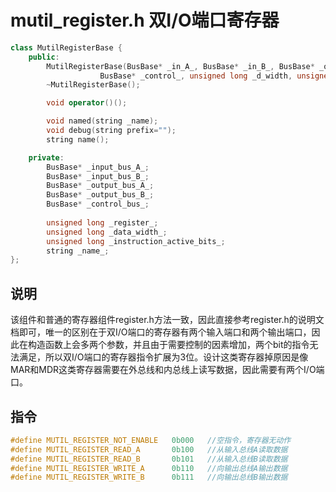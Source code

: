 # mutil_register.h 双I/O端口寄存器

```C++
class MutilRegisterBase {
    public:
        MutilRegisterBase(BusBase* _in_A_, BusBase* _in_B_, BusBase* _out_A_, BusBase* _out_B_, 
                    BusBase* _control_, unsigned long _d_width, unsigned long _ins_active_bits_);
        ~MutilRegisterBase();

        void operator()();

        void named(string _name);
        void debug(string prefix="");
        string name();

    private:
        BusBase* _input_bus_A_;
        BusBase* _input_bus_B_;
        BusBase* _output_bus_A_;
        BusBase* _output_bus_B_;
        BusBase* _control_bus_;
        
        unsigned long _register_;
        unsigned long _data_width_;
        unsigned long _instruction_active_bits_;
        string _name_;
};
```

## 说明
该组件和普通的寄存器组件register.h方法一致，因此直接参考register.h的说明文档即可，唯一的区别在于双I/O端口的寄存器有两个输入端口和两个输出端口，因此在构造函数上会多两个参数，并且由于需要控制的因素增加，两个bit的指令无法满足，所以双I/O端口的寄存器指令扩展为3位。设计这类寄存器掉原因是像MAR和MDR这类寄存器需要在外总线和内总线上读写数据，因此需要有两个I/O端口。

## 指令  
```C++
#define MUTIL_REGISTER_NOT_ENABLE   0b000   //空指令，寄存器无动作
#define MUTIL_REGISTER_READ_A       0b100   //从输入总线A读取数据
#define MUTIL_REGISTER_READ_B       0b101   //从输入总线B读取数据
#define MUTIL_REGISTER_WRITE_A      0b110   //向输出总线A输出数据
#define MUTIL_REGISTER_WRITE_B      0b111   //向输出总线B输出数据
```

